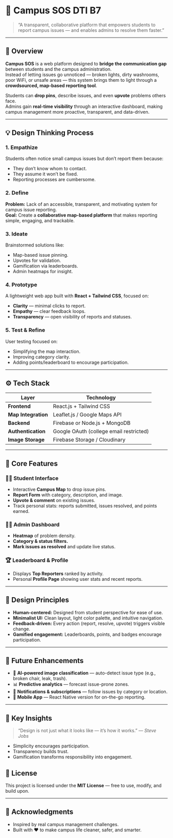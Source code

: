 # 🏫 Campus SOS DTI B7

> “A transparent, collaborative platform that empowers students to report campus issues — and enables admins to resolve them faster.”

---

## 🎯 Overview

**Campus SOS** is a web platform designed to **bridge the communication gap** between students and the campus administration.  
Instead of letting issues go unnoticed — broken lights, dirty washrooms, poor WiFi, or unsafe areas — this system brings them to light through a **crowdsourced, map-based reporting tool**.

Students can **drop pins**, describe issues, and even **upvote** problems others face.  
Admins gain **real-time visibility** through an interactive dashboard, making campus management more proactive, transparent, and data-driven.

---

## 💡 Design Thinking Process

### 1. **Empathize**
Students often notice small campus issues but don’t report them because:
- They don’t know whom to contact.
- They assume it won’t be fixed.
- Reporting processes are cumbersome.

### 2. **Define**
**Problem:** Lack of an accessible, transparent, and motivating system for campus issue reporting.  
**Goal:** Create a **collaborative map-based platform** that makes reporting simple, engaging, and trackable.

### 3. **Ideate**
Brainstormed solutions like:
- Map-based issue pinning.
- Upvotes for validation.
- Gamification via leaderboards.
- Admin heatmaps for insight.

### 4. **Prototype**
A lightweight web app built with **React + Tailwind CSS**, focused on:
- **Clarity** — minimal clicks to report.
- **Empathy** — clear feedback loops.
- **Transparency** — open visibility of reports and statuses.

### 5. **Test & Refine**
User testing focused on:
- Simplifying the map interaction.
- Improving category clarity.
- Adding points/leaderboard to encourage participation.

---

## ⚙️ Tech Stack

| Layer | Technology |
|-------|-------------|
| **Frontend** | React.js + Tailwind CSS |
| **Map Integration** | Leaflet.js / Google Maps API |
| **Backend** | Firebase or Node.js + MongoDB |
| **Authentication** | Google OAuth (college email restricted) |
| **Image Storage** | Firebase Storage / Cloudinary |

---

## 🧩 Core Features

### 👩‍🎓 Student Interface
- Interactive **Campus Map** to drop issue pins.
- **Report Form** with category, description, and image.
- **Upvote & comment** on existing issues.
- Track personal stats: reports submitted, issues resolved, and points earned.

### 🧑‍💼 Admin Dashboard
- **Heatmap** of problem density.
- **Category & status filters.**
- **Mark issues as resolved** and update live status.

### 🏆 Leaderboard & Profile
- Displays **Top Reporters** ranked by activity.
- Personal **Profile Page** showing user stats and recent reports.

---

## 🎨 Design Principles

- **Human-centered:** Designed from student perspective for ease of use.
- **Minimalist UI:** Clean layout, light color palette, and intuitive navigation.
- **Feedback-driven:** Every action (report, resolve, upvote) triggers visible change.
- **Gamified engagement:** Leaderboards, points, and badges encourage participation.



---

## 🚀 Future Enhancements

- 🤖 **AI-powered image classification** — auto-detect issue type (e.g., broken chair, leak, trash).
- 📊 **Predictive analytics** — forecast issue-prone zones.
- 🔔 **Notifications & subscriptions** — follow issues by category or location.
- 📱 **Mobile App** — React Native version for on-the-go reporting.

---

## 🧠 Key Insights

> “Design is not just what it looks like — it’s how it works.” — *Steve Jobs*

- Simplicity encourages participation.  
- Transparency builds trust.  
- Gamification transforms responsibility into engagement.



## 📜 License

This project is licensed under the **MIT License** — free to use, modify, and build upon.

---

## 🌟 Acknowledgments

- Inspired by real campus management challenges.  
- Built with ❤️ to make campus life cleaner, safer, and smarter.
